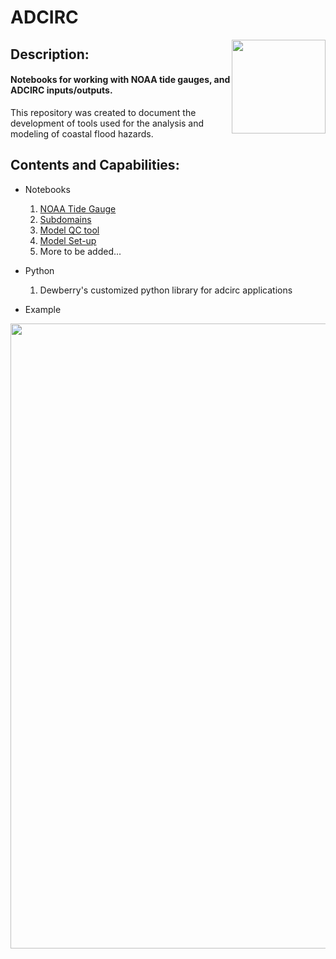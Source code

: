 # ADCIRC
<img style="float:right;" src="https://github.com/tmiesse/adcirc_prod/blob/master/extra/figures/DewberryLogo_RGB.png" width=150px>

## Description:
#### Notebooks for working with NOAA tide gauges, and ADCIRC inputs/outputs.

This repository was created to document the development of tools used for the analysis and modeling of coastal flood hazards.
## Contents and Capabilities:
- Notebooks 
    1. [NOAA Tide Gauge](http://nbviewer.jupyter.org/github/tmiesse/adcirc_prod/blob/master/notebooks/noaa_tide.ipynb)
    2. [Subdomains](http://nbviewer.jupyter.org/github/tmiesse/adcirc_prod/blob/master/notebooks/subdomain.ipynb)
    3. [Model QC tool](http://nbviewer.jupyter.org/github/tmiesse/adcirc_prod/blob/master/notebooks/ModelQC__v2.ipynb)
    4. [Model Set-up](http://nbviewer.jupyter.org/github/tmiesse/adcirc_prod/blob/master/notebooks/ModelSetup.ipynb)
    5. More to be added...
- Python
    1. Dewberry's customized python library for adcirc applications



- Example
<img  style="float:right;" src="https://github.com/tmiesse/adcirc_prod/blob/master/extra/figures/surface_canopy.PNG" width=1000px>
